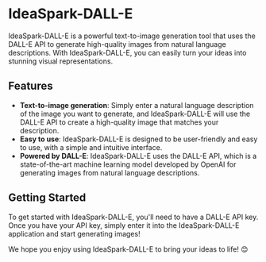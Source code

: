 # IdeaSpark-DALL-E

IdeaSpark-DALL-E is a powerful text-to-image generation tool that uses the DALL-E API to generate high-quality images from natural language descriptions. With IdeaSpark-DALL-E, you can easily turn your ideas into stunning visual representations.

## Features
- **Text-to-image generation**: Simply enter a natural language description of the image you want to generate, and IdeaSpark-DALL-E will use the DALL-E API to create a high-quality image that matches your description.
- **Easy to use**: IdeaSpark-DALL-E is designed to be user-friendly and easy to use, with a simple and intuitive interface.
- **Powered by DALL-E**: IdeaSpark-DALL-E uses the DALL-E API, which is a state-of-the-art machine learning model developed by OpenAI for generating images from natural language descriptions.

## Getting Started
To get started with IdeaSpark-DALL-E, you'll need to have a DALL-E API key. Once you have your API key, simply enter it into the IdeaSpark-DALL-E application and start generating images!

We hope you enjoy using IdeaSpark-DALL-E to bring your ideas to life! 😊
